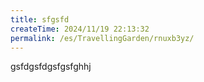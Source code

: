 ```yaml
---
title: sfgsfd
createTime: 2024/11/19 22:13:32
permalink: /es/TravellingGarden/rnuxb3yz/
---
```

gsfdgsfdgsfgsfghhj 